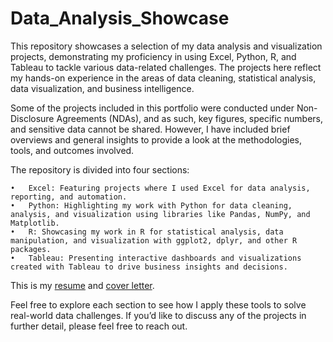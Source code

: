 # Data_Analysis_Showcase
This repository showcases a selection of my data analysis and visualization projects, demonstrating my proficiency in using Excel, Python, R, and Tableau to tackle various data-related challenges. The projects here reflect my hands-on experience in the areas of data cleaning, statistical analysis, data visualization, and business intelligence.

Some of the projects included in this portfolio were conducted under Non-Disclosure Agreements (NDAs), and as such, key figures, specific numbers, and sensitive data cannot be shared. However, I have included brief overviews and general insights to provide a look at the methodologies, tools, and outcomes involved.

The repository is divided into four sections:

	•	Excel: Featuring projects where I used Excel for data analysis, reporting, and automation.
	•	Python: Highlighting my work with Python for data cleaning, analysis, and visualization using libraries like Pandas, NumPy, and Matplotlib.
	•	R: Showcasing my work in R for statistical analysis, data manipulation, and visualization with ggplot2, dplyr, and other R packages.
	•	Tableau: Presenting interactive dashboards and visualizations created with Tableau to drive business insights and decisions.

This is my [resume](https://github.com/harryrlk/Data_Analysis_Showcase/blob/ee74f1f71009a8b9072421483ce708ca69725a46/Liankai%20(Harry)%20Ren.pdf) and [cover letter](https://github.com/harryrlk/Data_Analysis_Showcase/blob/d4d660c14542508678677f4675395fbd694d3d48/Liankai%20(Harry)%20Ren_CL.pdf).

Feel free to explore each section to see how I apply these tools to solve real-world data challenges. If you’d like to discuss any of the projects in further detail, please feel free to reach out.
